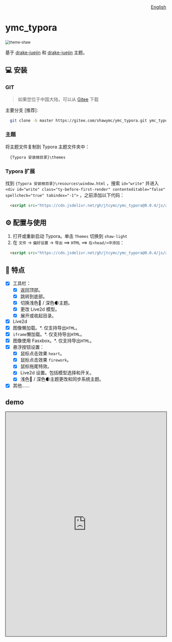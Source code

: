 <div align="right"><a title="Chinese" href="./README.md">English</a></div>

# ymc_typora

<img src="https://cdn.jsdelivr.net/gh/jtcymc/ymc_typora@0.0.4/docs/imgs/theme-shaw.png" style="zoom:80%;" alt="theme-shaw" />


基于 [drake-juejin](https://github.com/liangjingkanji/DrakeTyporaTheme) 和 [drake-juejin](https://github.com/liangjingkanji/DrakeTyporaTheme) 主题。


## 💻 安装


### GIT


> 如果您位于中国大陆，可以从 [Gitee](*https://gitee.com/shawymc/ymc_typora.git*) 下载


主要分支 [推荐]:


```bash
  git clone -b master https://gitee.com/shawymc/ymc_typora.git ymc_typora
```


### 主题
将主题文件复制到 Typora 主题文件夹中：


```text
  {Typora 安装根目录}\themes
```


### Typora 扩展
找到 `{Typora 安装根目录}\resources\window.html` ，搜索 `id="write"` 并进入 `<div id="write" class="ty-before-first-render" contenteditable="false" spellcheck="true" tabindex="-1">` ，之前添加以下代码：
```html
  <script src="https://cdn.jsdelivr.net/gh/jtcymc/ymc_typora@0.0.4/js/autoload-shaw-page-component.min.js"></script>
```


## ⚙ 配置与使用
1. 打开或重新启动 Typora。单击 `Themes` 切换到 `shaw-light`
2. 在 `文件` -> `偏好设置` -> `导出` ==> `HTML` ==> `在<head/>中添加`：
```html
  <script src="https://cdn.jsdelivr.net/gh/jtcymc/ymc_typora@0.0.4/js/autoload-shaw-page-component.min.js"></script>
```



## 🎉 特点
- [x] 工具栏：
    - [x] 返回顶部。
    - [x] 跳转到底部。
    - [x] 切换浅色🔆 / 深色🌒主题。
    - [x] 更改 Live2d 模型。
    - [x] 展开或收起目录。
- [x] Live2d
- [x] 图像懒加载。*. 仅支持导出`HTML`。
- [x] `iframe`懒加载。*. 仅支持导出`HTML`。
- [x] 图像使用 Fasxbox。*. 仅支持导出`HTML`。
- [x] 悬浮按钮设置：
    - [x] 鼠标点击效果 `heart`。
    - [x] 鼠标点击效果 `firework`。
    - [x] 鼠标拖尾特效。
    - [x] Live2d 设置。包括模型选择和开关。
    - [x] 浅色🔆 / 深色🌒主题更改和同步系统主题。
- [x] 其他......

## demo



 <iframe src="https://jtcymc.github.io/ymc_typora/" style="width:100%;height:700px;border: 1px solid"/>



## 📷 屏幕截图

<img src="https://cdn.jsdelivr.net/gh/jtcymc/ymc_typora@0.0.4/docs/imgs/shaw-light.png" style="zoom:80%;" alt="shaw-light" />





​			<img src="https://cdn.jsdelivr.net/gh/jtcymc/ymc_typora@0.0.4/docs/imgs/shaw-dark.png" style="zoom:80%;" alt="shaw-dark" />


​			<img src="images/README_CN/float-btn.png" style="zoom:100%;border: 1px solid" alt="float-btn" />

